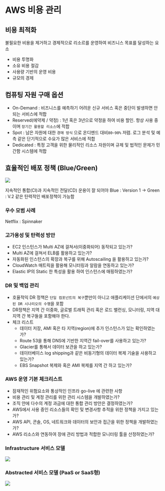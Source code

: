 # AWS 비용 관리

## 비용 최적화
불필요한 비용을 제거하고 경제적으로 리소르를 운영하여 비즈니스 목표를 달성하는 요소

- 비용 투명화
- 소유 비용 절감
- 사용량 기반의 운영 비용
- 규모의 경제

## 컴퓨팅 자원 구매 옵션
- On-Demand : 비즈니스를 예측하기 어려운 신규 서비스 혹은 중단이 발생하면 안 되는 서비스에 적합
- Reserved(에약제 / 약정) : 1년 혹은 3년으로 약정을 하여 비용 할인. 항상 사용 중이며 `장기간 활용할 리소스`에 적합
- Spot : 남은 자원에 대한 `경매 방식` 으로 온디멘드 대비`80~90%` 저렴. 로그 분석 및 예측 같은 단기적으로 수요가 많은 서비스에 적합
- Dedicated : 특정 고객을 위한 물리적인 리소스 자원이며 규제 및 법적인 문제가 민간함 시스템에 적합

## 효율적인 배포 정책 (Blue/Green)
<img src ="https://user-images.githubusercontent.com/45276804/104006032-4a41fb00-51e9-11eb-8cad-fc29ec2f1d25.png">

지속적인 통합(CI)과 지속적인 전달(CD) 운용이 잘 되어야
Blue : Version 1 -> Green : V.2 같은 탄력적인 배포정책이 가능함

### 우수 모범 사례
Netflix : Spinnaker

### 고가용성 및 탄력성 방안 
- EC2 인스턴스가 Multi AZ에 걸쳐서(이중화되어) 동작되고 있는가?
- Multi AZ에 걸쳐서 ELB를 활용하고 있는가?
- 자동화된 인스턴스의 확장과 복구를 위해 Autoscailing 을 활용하고 있는가?
- CloudWatch 매트릭을 활용해 모니터링과 알람을 연동하고 있는가?
- Elastic IP의 Static 한 특성을 활용 하여 인스턴스에 매핑하였는가?

### DR 및 백업 관리
- 호율적익 DR 정책은 `단일 컴포넌트의 복구`뿐만이 아니고 애플리케이션 단에서의 `예상된 DR 시나리오의 수행`을 포함
- DR정책은 지역 간 이중화, 글로벌 트래픽 관리 혹은 로드 밸런싱, 모니터링, 지역 대 지역 간 복구들을 포함해야 한다.
- 체크 리스트 
    - 데이터 저장, AMI 혹은 타 지역(region)에 추가 인스턴스가 있는 확인하였는가?
    - Route 53을 통해 DNS에 기반한 지역간  fail-over를 사용하고 있는가?
    - Glacier를 통해서 데이터 보관을 하고 있는가?
    - 데이터베이스 log shipping과 같은 비동기형의 데이터 복제 기술을 사용하고 있는가?
    - EBS Snapshot 복제와 혹은 AMI 복제를 지역 간 하고 있는가?

### AWS 운영 기본 체크리스트
- 잠재적인 위험요소와 통상적인 인프라 go-live 에 관련한 사항
- 비용 관리 및 계정 관리를 위한 관리 시스템을 개발하였는가?
- 조직 안에 다수의 계정 과금에 대한 통합 관리 방안은 결정하였는가?
- AWS에서 사용 중인 리소스들의 확인 및 변경사항 추적을 위한 정책을 가지고 있는가?
- AWS API, 콘솔, OS, 네트워크와 데이터의 보안과 접근을 위한 정책을 개발하였는가?
- AWS 리소스와 연동하여 장애 관리 방법과 적합한 모니터링 툴을 산정하였는가?

### Infrastructure 서비스 모델
<img src="https://user-images.githubusercontent.com/45276804/104007811-df45f380-51eb-11eb-8b5e-330471be035b.png">

### Abstracted 서비스 모델 (PaaS or SaaS형)
<img src="https://user-images.githubusercontent.com/45276804/104007898-03a1d000-51ec-11eb-8a24-426786a6a21d.png">
